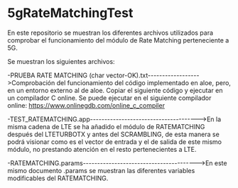 # 5gRateMatchingTest
En este repositorio se muestran los diferentes archivos utilizados para comprobar el funcionamiento del módulo de Rate Matching perteneciente a 5G.

Se muestran los siguientes archivos:  

  -PRUEBA RATE MATCHING (char vector-OK).txt------------------>Comprobación del funcionamiento del código implementado en aloe, pero, en un entorno externo al de aloe. Copiar el siguiente código y ejecutar en un compilador C online. Se puede ejecutar en el siguiente compilador online: https://www.onlinegdb.com/online_c_compiler  
  
  -TEST_RATEMATCHING.app-------------------------------------->En la misma cadena de LTE se ha añadido el módulo de RATEMATCHING después del LTETURBOTX y antes del SCRAMBLING, de esta manera se podrá visionar como es el vector de entrada y el de salida de este mismo módulo, no prestando atención en el resto pertenecientes a LTE.  
  
  -RATEMATCHING.params---------------------------------------->En este mismo documento .params se muestran las diferentes variables modificables del RATEMATCHING.  
